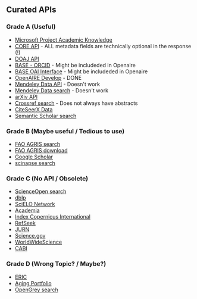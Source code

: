 ## Curated APIs

### Grade A (Useful)

- [Microsoft Project Academic Knowledge](https://www.microsoft.com/en-us/research/project/academic-knowledge/)
- [CORE API](https://core.ac.uk/services/api/) - ALL metadata fields are technically optional in the response (!)
- [DOAJ API](https://doaj.org/api/v2/docs)
- [BASE - ORCID](https://base-search.net/about/en/faq.php#claim) - Might be includeded in Openaire
- [BASE OAI Interface](http://oai.base-search.net/index.html#document-index)  - Might be includeded in Openaire
- [OpenAIRE Develop](https://develop.openaire.eu/) - DONE
- [Mendeley Data API](https://data.mendeley.com/api/docs/) - Doesn't work
- [Mendeley Data search](https://data.mendeley.com/research-data/?search=conservation) - Doesn't work
- [arXiv API](https://arxiv.org/help/api)
- [Crossref search](https://www.crossref.org/) - Does not always have abstracts
- [CiteSeerX Data](https://csxstatic.ist.psu.edu/downloads/data)
- [Semantic Scholar search](https://www.semanticscholar.org/)

### Grade B (Maybe useful / Tedious to use)

- [FAO AGRIS search](https://agris.fao.org/agris-search/index.do)
- [FAO AGRIS download](http://www.fao.org/agris/download)
- [Google Scholar](https://scholar.google.com/)
- [scinapse search](https://scinapse.io/)

### Grade C (No API / Obsolete)

- [ScienceOpen search](https://www.scienceopen.com/)
- [dblp](https://dblp.org/db/journals/index.html)
- [SciELO Network](https://scielo.org/en/about-scielo/scielo-network/)
- [Academia](https://www.academia.edu/)
- [Index Copernicus International](https://journals.indexcopernicus.com/search/details?id=31414)
- [RefSeek](https://www.refseek.com/site/about)
- [JURN](http://www.jurn.org/#gsc.tab=0)
- [Science.gov](https://www.science.gov/about.html)
- [WorldWideScience](https://worldwidescience.org/about.html)
- [CABI](https://www.cabi.org/ISC/)

### Grade D (Wrong Topic? / Maybe?)

- [ERIC](https://eric.ed.gov/?q=conservation)
- [Aging Portfolio](http://www.agingportfolio.org/sources.html)
- [OpenGrey search](http://www.opengrey.eu/help/)

